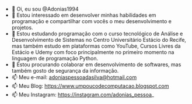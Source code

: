 - 👋 Oi, eu sou @Adonias1994
- 👀 Estou interessado em desenvolver minhas habilidades em programação e compartilhar com vocês o meu desenvolvimento e projetos.
- 🌱 Estou estudando programação com o curso tecnológico de Análise e Desenvolvimento de Sistemas no Centro Universitário Estácio do Recife, mas também estudo em plataformas como YouTube, Cursos Livres da Estácio e Udemy com foco principalmente no primeiro momento na linguagem de programação Python.
- 💞️ Estou procurando colaborar em desenvolvimento de softwares, mas também gosto de segurança da informação.
- 📫 Meu e-mail: adoniaspessoadasilva@hotmail.com
- 📫 Meu Blog: https://www.umpoucodecomputacao.blogspot.com
- 📫 Meu Instagram: https://instagram.com/adonias_pessoa_
